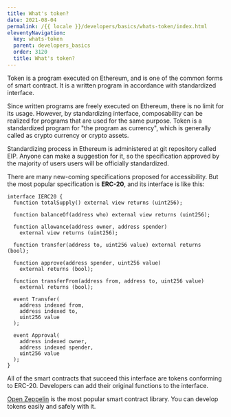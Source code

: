 ```yaml
---
title: What's token?
date: 2021-08-04
permalink: /{{ locale }}/developers/basics/whats-token/index.html
eleventyNavigation:
  key: whats-token
  parent: developers_basics
  order: 3120
  title: What's token?
---
```


Token is a program executed on Ethereum, and is one of the common forms of smart contract. It is a written program in accordance with standardized interface.

Since written programs are freely executed on Ethereum, there is no limit for its usage. However, by standardizing interface, composability can be realized for programs that are used for the same purpose. Token is a standardized program for "the program as currency", which is generally called as crypto currency or crypto assets.

Standardizing process in Ethereum is administered at git repository called EIP. Anyone can make a suggestion for it, so the specification approved by the majority of users users will be officially standardized.

There are many new-coming specifications proposed for accessibility. But the most popular specification is **ERC-20**, and its interface is like this:

```solidity
interface IERC20 {
  function totalSupply() external view returns (uint256);

  function balanceOf(address who) external view returns (uint256);

  function allowance(address owner, address spender)
    external view returns (uint256);

  function transfer(address to, uint256 value) external returns (bool);

  function approve(address spender, uint256 value)
    external returns (bool);

  function transferFrom(address from, address to, uint256 value)
    external returns (bool);

  event Transfer(
    address indexed from,
    address indexed to,
    uint256 value
  );

  event Approval(
    address indexed owner,
    address indexed spender,
    uint256 value
  );
}
```

All of the smart contracts that succeed this interface are tokens conforming to ERC-20. Developers can add their original functions to the interface.

[Open Zeppelin](https://github.com/OpenZeppelin/openzeppelin-contracts) is the most popular smart contract library. You can develop tokens easily and safely with it.
